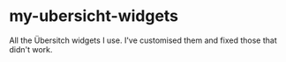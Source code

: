 # my-ubersicht-widgets
All the Übersitch widgets I use. I've customised them and fixed those that didn't work.
